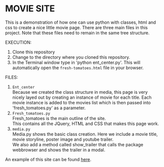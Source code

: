 # MOVIE SITE
This is a demonstration of how one can use python with classes, html and css to create a nice little movie page.
There are three main files in this project.  Note that these files need to remain in the same tree structure.  

EXECUTION:  
1. Clone this repository  
2. Change to the directory where you cloned this repository.  
3. In the Terminal window type in 'python ent_center.py'. This will automatically open the `fresh-tomatoes.html` file in your browser.  

FILES:  
1. `Ent_center`  
Because we created the class structure in media, this page is very nicely layed out by creating an instance of movie for each title. Each movie instance is added to the movies list which is then passed into 'fresh_tomatoes.py' as a parameter.   
2. `Fresh_tomatoes.py`  
Fresh_tomatoes is the main outline of the site.   
This contains all the JQuery, HTML and CSS that makes this page work.  
3. `media.py`  
Media.py shows the basic class creation. Here we include a movie title, movie storyline, poster image and youtube trailer.  
We also add a method called show_trailer that calls the package webbrowser and shows the trailer in a modal.  

An example of this site can be found [here](http://mnickey.com/movies/fresh_tomatoes.html).
